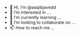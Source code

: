 - 👋 Hi, I’m @aaqibjavedd
- 👀 I’m interested in ...
- 🌱 I’m currently learning ...
- 💞️ I’m looking to collaborate on ...
- 📫 How to reach me ...

<!---
aaqibjavedd/aaqibjavedd is a ✨ special ✨ repository because its `README.md` (this file) appears on your GitHub profile.
You can click the Preview link to take a look at your changes.
--->
